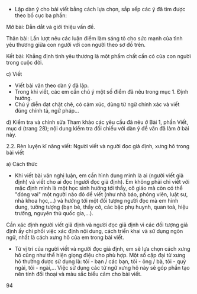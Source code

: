 - Lập dàn ý cho bài viết bằng cách lựa chọn, sắp xếp các ý đã tìm được theo bố cục ba phần:

Mở bài: Dẫn dắt và giới thiệu vấn đề.

Thân bài: Lần lượt nêu các luận điểm làm sáng tỏ cho sức mạnh của tình yêu thương giữa con người với con người theo sơ đồ trên.

Kết bài: Khẳng định tình yêu thương là một phẩm chất cần có của con người trong cuộc đời.

c) Viết
- Viết bài văn theo dàn ý đã lập.
- Trong khi viết, các em cần chú ý một số điểm đã nêu trong mục 1. Định hướng.
- Chú ý diễn đạt chặt chẽ, có cảm xúc, dùng từ ngữ chính xác và viết đúng chính tả, ngữ pháp...

d) Kiểm tra và chỉnh sửa
Tham khảo các yêu cầu đã nêu ở Bài 1, phần Viết, mục d (trang 28); nội dung kiểm tra đối chiếu với dàn ý để văn đã làm ở bài này.

2.2. Rèn luyện kĩ năng viết: Người viết và người đọc giả định, xưng hô trong bài viết

a) Cách thức
- Khi viết bài văn nghị luận, em cần hình dung mình là ai (người viết giả định) và viết cho ai đọc (người đọc giả định). Em không phải chỉ viết với mặc định mình là một học sinh hướng tới thầy, cô giáo mà còn có thể "đóng vai" một người nào đó để viết (như nhà báo, phóng viên, luật sư, nhà khoa học,...) và hướng tới một đối tượng người đọc mà em hình dung, tưởng tượng (bạn bè, thầy cô, các bậc phụ huynh, quan toà, hiệu trưởng, nguyên thủ quốc gia,...).

Cần xác định người viết giả định và người đọc giả định vì các đối tượng giả định ấy chi phối việc xác định nội dung, cách triển khai và sử dụng ngôn ngữ, nhất là cách xưng hô của em trong bài viết.

- Từ vị trí của người viết và người đọc giả định, em sẽ lựa chọn cách xưng hô cũng như thể hiện giọng điệu cho phù hợp. Một số cặp đại từ xưng hô thường được sử dụng là: tôi - bạn / các bạn, tôi - ông / bà, tôi - quý ngài, tôi - ngài,... Việc sử dụng các từ ngữ xưng hô này sẽ góp phần tạo nên tính đối thoại và màu sắc biểu cảm cho bài viết.

94